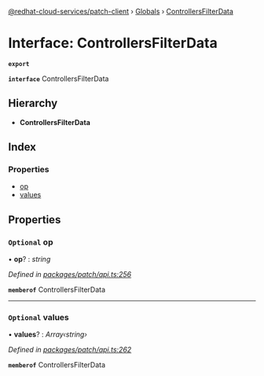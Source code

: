 [@redhat-cloud-services/patch-client](../README.md) › [Globals](../globals.md) › [ControllersFilterData](controllersfilterdata.md)

# Interface: ControllersFilterData

**`export`** 

**`interface`** ControllersFilterData

## Hierarchy

* **ControllersFilterData**

## Index

### Properties

* [op](controllersfilterdata.md#optional-op)
* [values](controllersfilterdata.md#optional-values)

## Properties

### `Optional` op

• **op**? : *string*

*Defined in [packages/patch/api.ts:256](https://github.com/RedHatInsights/javascript-clients/blob/969a5fc/packages/patch/api.ts#L256)*

**`memberof`** ControllersFilterData

___

### `Optional` values

• **values**? : *Array‹string›*

*Defined in [packages/patch/api.ts:262](https://github.com/RedHatInsights/javascript-clients/blob/969a5fc/packages/patch/api.ts#L262)*

**`memberof`** ControllersFilterData
